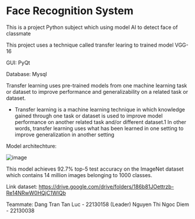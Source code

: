 # Face Recognition System
This is a project Python subject which using model AI to detect face of classmate 

This project uses a technique called transfer learing to trained model VGG-16

GUI: PyQt

Database: Mysql

Transfer learning uses pre-trained models from one machine learning task or dataset to improve performance and generalizability on a related task or dataset.

  - Transfer learning is a machine learning technique in which knowledge gained through one task or dataset is used to improve model performance on another related task and/or different dataset.1 In other words, transfer learning uses what has been learned in one setting      to improve generalization in another setting

Model architechture:

![image](https://media.geeksforgeeks.org/wp-content/uploads/20200219152207/new41.jpg)

This model achieves 92.7% top-5 test accuracy on the ImageNet dataset which contains 14 million images belonging to 1000 classes. 

Link dataset: https://drive.google.com/drive/folders/186b81JOettrzb-Re14NRwW0HQjC1WIQb

Teammate:
  Dang Tran Tan Luc - 22130158 (Leader)
  Nguyen Thi Ngoc Diem - 22130038
  
